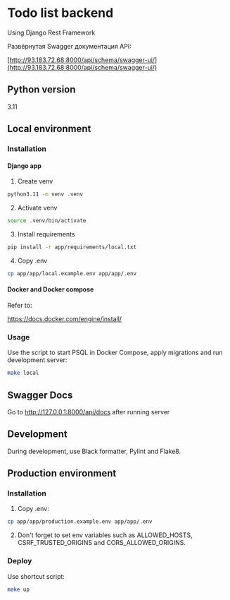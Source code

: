 # Todo list backend

Using Django Rest Framework

Развёрнутая Swagger документация API:

[http://93.183.72.68:8000/api/schema/swagger-ui/](http://93.183.72.68:8000/api/schema/swagger-ui/)

## Python version
3.11

## Local environment
### Installation
#### Django app
1. Create venv
```bash
python3.11 -m venv .venv
```

2. Activate venv
```bash
source .venv/bin/activate
```

3. Install requirements
```bash
pip install -r app/requirements/local.txt
```

4. Copy .env
```bash
cp app/app/local.example.env app/app/.env
```

#### Docker and Docker compose
Refer to:

https://docs.docker.com/engine/install/

### Usage

Use the script to start PSQL in Docker Compose, apply migrations and run development server:
```bash
make local
```

## Swagger Docs
Go to http://127.0.0.1:8000/api/docs after running server

## Development

During development, use Black formatter, Pylint and Flake8.

## Production environment

### Installation
1. Copy .env:
```bash
cp app/app/production.example.env app/app/.env
```

2. Don't forget to set env variables such as ALLOWED_HOSTS, CSRF_TRUSTED_ORIGINS and CORS_ALLOWED_ORIGINS.

### Deploy
Use shortcut script:
```bash
make up
```
